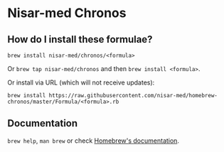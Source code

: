# Nisar-med Chronos

## How do I install these formulae?
`brew install nisar-med/chronos/<formula>`

Or `brew tap nisar-med/chronos` and then `brew install <formula>`.

Or install via URL (which will not receive updates):

```
brew install https://raw.githubusercontent.com/nisar-med/homebrew-chronos/master/Formula/<formula>.rb
```

## Documentation
`brew help`, `man brew` or check [Homebrew's documentation](https://docs.brew.sh).
